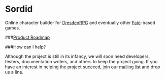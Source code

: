 Sordid
======
Online character builder for [DresdenRPG](www.evilhat.com/home/dresden-files-rpg) and eventually other [Fate](evilhat.wikidot.com/fate-rpg)-based games.

###[Product Roadmap](//github.com/RationalGeek/sordid/blob/master/docs/roadmap.md)

###How can I help?

Although the project is still in its infancy, we will soon need developers, testers, documentation writers, and others to keep the project going.  If you have an interest in helping the project succeed, join our [mailing list](https://groups.google.com/d/forum/sordid-dev) and drop us a line.